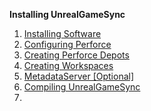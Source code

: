 **Installing UnrealGameSync**
1. [Installing Software](https://github.com/codewaregames/UnrealGameSync/wiki/Installing-Software)
2. [Configuring Perforce](https://github.com/codewaregames/UnrealGameSync/wiki/Configuring-Perforce)
3. [Creating Perforce Depots](https://github.com/codewaregames/UnrealGameSync/wiki/Creating-Perforce-Depots)
4. [Creating Workspaces](https://github.com/codewaregames/UnrealGameSync/wiki/Creating-Workspaces)
5. [MetadataServer [Optional]](https://github.com/codewaregames/UnrealGameSync/wiki/MetadataServer)
6. [Compiling UnrealGameSync](https://github.com/codewaregames/UnrealGameSync/wiki/Compiling-UnrealGameSync)
7. 